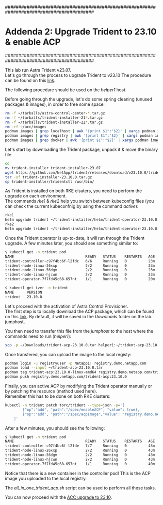 #########################################################################################
# Addenda 2: Upgrade Trident to 23.10 & enable ACP
#########################################################################################

This lab run Astra Trident v23.07.  
Let's go through the process to upgrade Trident to v23.10 The procedure can be found on this [link](https://docs.netapp.com/us-en/trident/trident-managing-k8s/upgrade-operator.html#upgrade-a-manual-installation).  

The following procedure should be used on the _helper1_ host.  

Before going through the upgrade, let's do some spring cleaning (unused packages & images), in order to free some space:
```bash
rm -f ~/tarballs/astra-control-center-*.tar.gz
rm -f ~/tarballs/trident-installer-21*.tar.gz
rm -f ~/tarballs/trident-installer-22*.tar.gz
rm -rf ~/acc/images
podman images | grep localhost | awk '{print $1":"$2}' | xargs podman image rm
podman images | grep registry | awk '{print $1":"$2}' | xargs podman image rm
podman images | grep docker | awk '{print $1":"$2}' | xargs podman image rm
```

Let's start by downloading the Trident package, unpack it & move the binary file:  
```bash
cd
mv trident-installer trident-installer-23.07
wget https://github.com/NetApp/trident/releases/download/v23.10.0/trident-installer-23.10.0.tar.gz
tar -xf trident-installer-23.10.0.tar.gz
cp trident-installer/tridentctl /usr/bin/
```
As Trident is installed on both RKE clsuters, you need to perform the upgrade on each environment.  
The commands _rke1_ & _rke2_ help you switch between kubeconfig files (you can check the current kubeconfnig by using the command _active_):  
```bash
rke1
helm upgrade trident ~/trident-installer/helm/trident-operator-23.10.0.tgz --namespace trident
rke2
helm upgrade trident ~/trident-installer/helm/trident-operator-23.10.0.tgz --namespace trident
```

Once the Trident operator is up-to-date, it will run through the Trident upgrade. A few minutes later, you should see something similar to:
```bash
$ kubectl get -n trident pod
NAME                                 READY   STATUS    RESTARTS   AGE
trident-controller-c97f4bc6f-l2fdc   6/6     Running   0          23m
trident-node-linux-26xxp             2/2     Running   0          23m
trident-node-linux-56dgm             2/2     Running   0          23m
trident-node-linux-hjcwn             2/2     Running   0          23m
trident-operator-7f7fd45c68-657nt    1/1     Running   0          20m

$ kubectl get tver -n trident
NAME      VERSION
trident   23.10.0
```

Let's proceed with the activation of Astra Control Provisioner.  
The first step is to locally download the ACP package, which can be found on this [link](https://mysupport.netapp.com/site/products/all/details/astra-control-center/downloads-tab). By default, it will be saved in the _Downloads_ folder on the lab jumphost.  

You then need to transfer this file from the _jumphost_ to the host where the commands need to run (_helper1_):
```bash
scp -p ~/Downloads/trident-acp-23.10.0.tar helper1:~/trident-acp-23.10.0.tar
```
Once transfered, you can upload the image to the local registy:
```bash
podman login -u registryuser -p Netapp1! registry.demo.netapp.com
podman load --input ~/trident-acp-23.10.0.tar
podman tag trident-acp:23.10.0-linux-amd64 registry.demo.netapp.com/trident-acp:23.10.0
podman push registry.demo.netapp.com/trident-acp:23.10.0
```
Finally, you can active ACP by modifying the Trident operator manually or by patching the resource (method used here).  
Remember this has to be done on both RKE clusters:  
```bash
kubectl -n trident patch torc/trident --type=json -p='[ 
        {"op":"add", "path":"/spec/enableACP", "value": true},
        {"op":"add", "path":"/spec/acpImage","value": "registry.demo.netapp.com/trident-acp:23.10.0"}
    ]'
```

After a few minutes, you should see the following:
```bash
$ kubectl get -n trident pod
NAME                                 READY   STATUS    RESTARTS   AGE
trident-controller-c97f4bc6f-l2fde   7/7     Running   0          43m
trident-node-linux-26xxp             2/2     Running   0          43m
trident-node-linux-56dgm             2/2     Running   0          43m
trident-node-linux-hjcwn             2/2     Running   0          43m
trident-operator-7f7fd45c68-657nt    1/1     Running   0          40m
```

Notice that there is a new container in the controller pod! This is the ACP image you uploaded to the local registry.  

The _all_in_one_trident_acp.sh_ script can be used to perform all these tasks.  

You can now proceed with the [ACC upgrade to 23.10](../2_Upgrade_ACC_23.07_to_23.10).